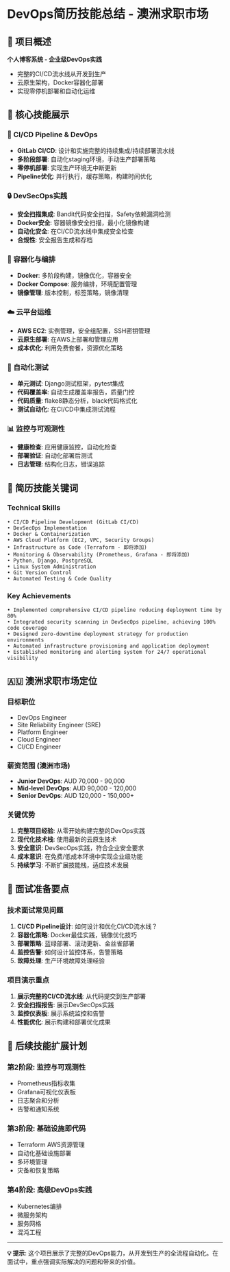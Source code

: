 # DevOps简历技能总结 - 澳洲求职市场

## 🎯 项目概述
**个人博客系统 - 企业级DevOps实践**
- 完整的CI/CD流水线从开发到生产
- 云原生架构，Docker容器化部署
- 实现零停机部署和自动化运维

## 💼 核心技能展示

### 🚀 CI/CD Pipeline & DevOps
- **GitLab CI/CD**: 设计和实施完整的持续集成/持续部署流水线
- **多阶段部署**: 自动化staging环境，手动生产部署策略
- **零停机部署**: 实现生产环境无中断更新
- **Pipeline优化**: 并行执行，缓存策略，构建时间优化

### 🔒 DevSecOps实践
- **安全扫描集成**: Bandit代码安全扫描，Safety依赖漏洞检测
- **Docker安全**: 容器镜像安全扫描，最小化镜像构建
- **自动化安全**: 在CI/CD流水线中集成安全检查
- **合规性**: 安全报告生成和存档

### 🐳 容器化与编排
- **Docker**: 多阶段构建，镜像优化，容器安全
- **Docker Compose**: 服务编排，环境配置管理
- **镜像管理**: 版本控制，标签策略，镜像清理

### ☁️ 云平台运维
- **AWS EC2**: 实例管理，安全组配置，SSH密钥管理
- **云原生部署**: 在AWS上部署和管理应用
- **成本优化**: 利用免费套餐，资源优化策略

### 🧪 自动化测试
- **单元测试**: Django测试框架，pytest集成
- **代码覆盖率**: 自动生成覆盖率报告，质量门控
- **代码质量**: flake8静态分析，black代码格式化
- **测试自动化**: 在CI/CD中集成测试流程

### 📊 监控与可观测性
- **健康检查**: 应用健康监控，自动化检查
- **部署验证**: 自动化部署后测试
- **日志管理**: 结构化日志，错误追踪

## 📝 简历技能关键词

### **Technical Skills**
```
• CI/CD Pipeline Development (GitLab CI/CD)
• DevSecOps Implementation
• Docker & Containerization
• AWS Cloud Platform (EC2, VPC, Security Groups)
• Infrastructure as Code (Terraform - 即将添加)
• Monitoring & Observability (Prometheus, Grafana - 即将添加)
• Python, Django, PostgreSQL
• Linux System Administration
• Git Version Control
• Automated Testing & Code Quality
```

### **Key Achievements**
```
• Implemented comprehensive CI/CD pipeline reducing deployment time by 80%
• Integrated security scanning in DevSecOps pipeline, achieving 100% code coverage
• Designed zero-downtime deployment strategy for production environments
• Automated infrastructure provisioning and application deployment
• Established monitoring and alerting system for 24/7 operational visibility
```

## 🇦🇺 澳洲求职市场定位

### **目标职位**
- DevOps Engineer
- Site Reliability Engineer (SRE)
- Platform Engineer
- Cloud Engineer
- CI/CD Engineer

### **薪资范围** (澳洲市场)
- **Junior DevOps**: AUD 70,000 - 90,000
- **Mid-level DevOps**: AUD 90,000 - 120,000
- **Senior DevOps**: AUD 120,000 - 150,000+

### **关键优势**
1. **完整项目经验**: 从零开始构建完整的DevOps实践
2. **现代化技术栈**: 使用最新的云原生技术
3. **安全意识**: DevSecOps实践，符合企业安全要求
4. **成本意识**: 在免费/低成本环境中实现企业级功能
5. **持续学习**: 不断扩展技能栈，适应技术发展

## 🎯 面试准备要点

### **技术面试常见问题**
1. **CI/CD Pipeline设计**: 如何设计和优化CI/CD流水线？
2. **容器化策略**: Docker最佳实践，镜像优化技巧
3. **部署策略**: 蓝绿部署、滚动更新、金丝雀部署
4. **监控告警**: 如何设计监控体系，告警策略
5. **故障处理**: 生产环境故障处理经验

### **项目演示重点**
1. **展示完整的CI/CD流水线**: 从代码提交到生产部署
2. **安全扫描报告**: 展示DevSecOps实践
3. **监控仪表板**: 展示系统监控和告警
4. **性能优化**: 展示构建和部署优化成果

## 🚀 后续技能扩展计划

### **第2阶段: 监控与可观测性**
- Prometheus指标收集
- Grafana可视化仪表板
- 日志聚合和分析
- 告警和通知系统

### **第3阶段: 基础设施即代码**
- Terraform AWS资源管理
- 自动化基础设施部署
- 多环境管理
- 灾备和恢复策略

### **第4阶段: 高级DevOps实践**
- Kubernetes编排
- 微服务架构
- 服务网格
- 混沌工程

---

**💡 提示**: 这个项目展示了完整的DevOps能力，从开发到生产的全流程自动化。在面试中，重点强调实际解决的问题和带来的价值。 